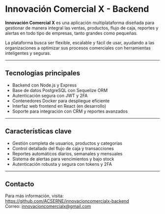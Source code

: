 # Innovación Comercial X - Backend

**Innovación Comercial X** es una aplicación multiplataforma diseñada para gestionar de manera integral las ventas, productos, flujo de caja, reportes y alertas en todo tipo de empresas, tanto grandes como pequeñas.

La plataforma busca ser flexible, escalable y fácil de usar, ayudando a las organizaciones a optimizar sus procesos comerciales con herramientas inteligentes y seguras.

---

## Tecnologías principales

- Backend con Node.js y Express
- Base de datos PostgreSQL con Sequelize ORM
- Autenticación segura con JWT y 2FA
- Contenedores Docker para despliegue eficiente
- Interfaz web frontend en React (en desarrollo)
- Soporte para integración con CRM y reportes avanzados

---

## Características clave

- Gestión completa de usuarios, productos y categorías
- Control detallado del flujo de caja y transacciones
- Reportes automáticos diarios, semanales y mensuales
- Sistema de alertas para vencimientos y bajo stock
- Autenticación robusta y segura con tokens y 2FA

---

## Contacto

Para más información, visita:  
https://github.com/ACSERNE/innovacioncomercialx-backend  
Correo: innovacioncomercialx@gmail.com
